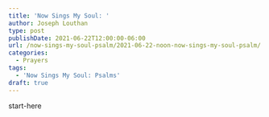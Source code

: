 ```yaml
---
title: 'Now Sings My Soul: '
author: Joseph Louthan
type: post
publishDate: 2021-06-22T12:00:00-06:00
url: /now-sings-my-soul-psalm/2021-06-22-noon-now-sings-my-soul-psalm/
categories:
  - Prayers
tags:
  - 'Now Sings My Soul: Psalms'
draft: true
---
```

<div style="font-variant: small-caps;">

</div>
    start-here
